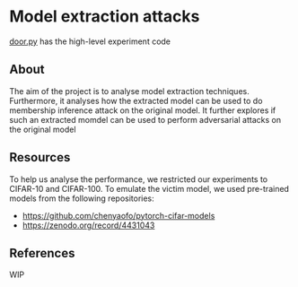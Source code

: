 # Model extraction attacks

[door.py](https://github.com/the-nihilist-ninja/dl-model-extraction/blob/master/door.py) has the high-level experiment code 

## About
The aim of the project is to analyse model extraction techniques.  Furthermore, it analyses how the extracted model can be used to do membership inference attack on the original model. It further explores if such an extracted momdel can be used to perform adversarial attacks on the original model

## Resources
To help us analyse the performance, we restricted our experiments to CIFAR-10 and CIFAR-100. To emulate the victim model, we used pre-trained models from the following repositories:
- https://github.com/chenyaofo/pytorch-cifar-models
- https://zenodo.org/record/4431043

## References
WIP